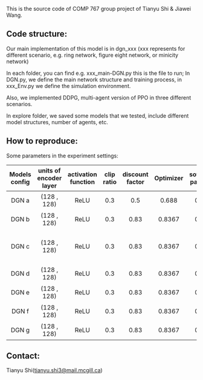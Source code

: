This is the source code of COMP 767 group project of Tianyu Shi & Jiawei Wang.


## Code structure:

Our main implementation of this model is in dgn_xxx (xxx represents for different scenario, e.g. ring network, figure eight network, or minicity network)

In each folder, you can find e.g. xxx_main-DGN.py this is the file to run; In DGN.py, we define the main network structure and training process, in xxx_Env.py we define the simulation environment. 

Also, we implemented DDPG, multi-agent version of PPO in three different scenarios.

In explore folder, we saved some models that we tested, include different model structures, number of agents, etc.

## How to reproduce:

Some parameters in the experiment settings:


| Models config    | units of encoder layer    | activation function | clip ratio   | discount factor | Optimizer | softupdate parameter | learning rate|
| :----------------: | :---------: | :-------------: | :-----: | :---------: | :-------------: | :------------: | :-----:|
|   DGN  a | (128 , 128) | ReLU         | 0.3 | 0.5       | 0.688         | 0.7058     |（1e-4 , 1e-4)|
| DGN  b  | (128 , 128) | ReLU        | 0.3 | 0.83      | 0.8367        | 0.8757       |（1e-4 , 1e-4)|
| DGN  c  |(128 , 128) | ReLU        | 0.3| 0.83      | 0.8367        | 0.8757    |（1e-4 , 1e-4)（1e-4 , 1e-4)|
| DGN  d  | (128 , 128) | ReLU        | 0.3 | 0.83      | 0.8367        | 0.8757    | （1e-4 , 1e-4)|
| DGN  e  | (128 , 128) | ReLU         | 0.3 | 0.83      | 0.8367        | 0.8757    | （1e-4 , 1e-4)|
| DGN  f  | (128 , 128)| ReLU         | 0.3 | 0.83      | 0.8367        | 0.8757    |（1e-4 , 1e-4)|
| DGN  g  | (128 , 128) | ReLU         | 0.3 | 0.83      | 0.8367        | 0.8757    |（1e-4 , 1e-4)|






## Contact:
Tianyu Shi(tianyu.shi3@mail.mcgill.ca) 

